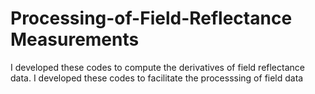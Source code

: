 # Processing-of-Field-Reflectance Measurements
I developed these codes to compute the derivatives of field reflectance data. I developed these codes to facilitate the processsing of field data 
